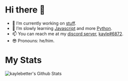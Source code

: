 # Hi there 👋


- 🔭 I’m currently working on [stuff](https://www.youtube.com/watch?v=dQw4w9WgXcQ).
- 🌱 I’m slowly learning [Javascript](https://www.javascript.com/) and more [Python](https://www.python.org/).
- 📫 You can reach me at my [discord server](https://discord.gg/FmKMQcXvRP), [kayle#6872](https://www.youtube.com/watch?v=dQw4w9WgXcQ).
- 😎 Pronouns: he/him.

# My Stats
<img align="middle" alt="kaylebetter's Github Stats" src="https://github-readme-stats.vercel.app/api?username=kaylebetter&count_private=true&show_icons=true&theme=radical&width=200&height=200">
